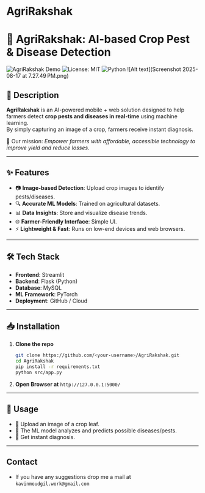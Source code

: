 # AgriRakshak
# 🌱 AgriRakshak: AI-based Crop Pest & Disease Detection
![AgriRakshak Demo](docs/demo.gif)
![License: MIT](https://img.shields.io/badge/License-MIT-green.svg)
![Python](https://img.shields.io/badge/python-3.9+-blue.svg)
![Alt text](Screenshot 2025-08-17 at 7.27.49 PM.png)

## 📖 Description  
**AgriRakshak** is an AI-powered mobile + web solution designed to help farmers detect **crop pests and diseases in real-time** using machine learning.  
By simply capturing an image of a crop, farmers receive instant diagnosis.  

🚜 Our mission: *Empower farmers with affordable, accessible technology to improve yield and reduce losses.*  

---

## ✨ Features  
- 📷 **Image-based Detection**: Upload crop images to identify pests/diseases.  
- 🔍 **Accurate ML Models**: Trained on agricultural datasets.  
- 📊 **Data Insights**: Store and visualize disease trends.  
- 🌐 **Farmer-Friendly Interface**: Simple UI.  
- ⚡ **Lightweight & Fast**: Runs on low-end devices and web browsers.  

---

## 🛠️ Tech Stack  
- **Frontend**: Streamlit
- **Backend**: Flask (Python)  
- **Database**: MySQL  
- **ML Framework**: PyTorch  
- **Deployment**: GitHub / Cloud  

---

## 📥 Installation  

1. **Clone the repo**  
   ```bash
   git clone https://github.com/<your-username>/AgriRakshak.git
   cd AgriRakshak
   pip install -r requirements.txt
   python src/app.py

2. **Open Browser at** `http://127.0.0.1:5000/`

---

## 🚀 Usage 
- 📱 Upload an image of a crop leaf.
- 🧠 The ML model analyzes and predicts possible diseases/pests.
- 🧾 Get instant diagnosis.

---
## Contact
- If you have any suggestions drop me a mail at `kavinmoudgil.work@gmail.com`
